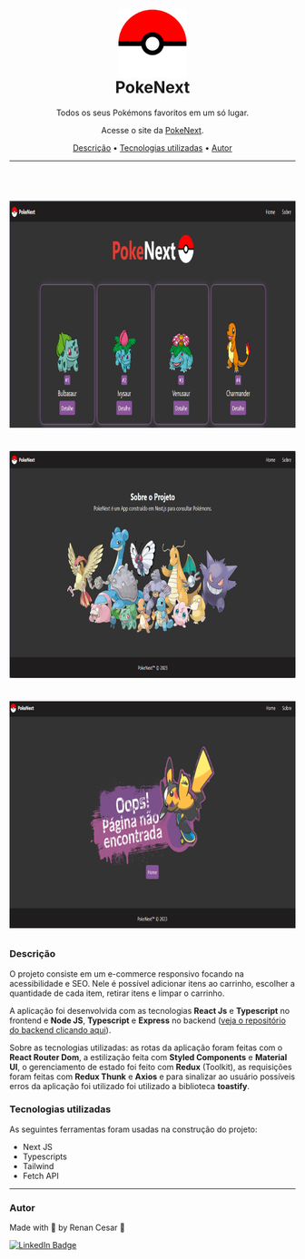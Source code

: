 
<h1 align="center">
 <img align="center" width="120" height="120" src="./public/images/pokeball.png"><br>
 PokeNext</a>
</h1>

<p align="center">Todos os seus Pokémons favoritos em um só lugar.</p>
<p align="center">Acesse o site da <a href="https://rc-pokenext.vercel.app/" target="_blank">PokeNext</a>.</p>

<p align="center">
 <a href="#Descrição">Descrição</a> •
 <a href="#Tecnologias">Tecnologias utilizadas</a> •
 <a href="#autor">Autor</a>
</p>

---

<br>


<h1 align="center">  
  <p align="center">
  <img width="800" height="400" src="./public/images/p1.png"><br><br>
  <img width="800" height="400" src="./public/images/p2.png"><br><br>
  <img width="800" height="400" src="./public/images/p3.png">
</p>

</h1>

<a id="Descrição"></a>
### Descrição

O projeto consiste em um e-commerce responsivo focando na acessibilidade e SEO. Nele é possível adicionar itens ao carrinho, escolher a quantidade de cada item, retirar itens e limpar o carrinho.

A aplicação foi desenvolvida com as tecnologias **React Js** e **Typescript** no frontend e **Node JS**, **Typescript** e **Express** no backend (<a href="https://github.com/RenCsar/TECH-shopping-api" target="_blank">veja o repositório do backend clicando aqui</a>). 

Sobre as tecnologias utilizadas: as rotas da aplicação foram feitas com o **React Router Dom**, a estilização feita com **Styled Components** e **Material UI**, o gerenciamento de estado foi feito com **Redux** (Toolkit), as requisições foram feitas com **Redux Thunk** e **Axios** e para sinalizar ao usuário possíveis erros da aplicação foi utilizado foi utilizado a biblioteca **toastify**.

<a id="Tecnologias"></a>
### Tecnologias utilizadas

As seguintes ferramentas foram usadas na construção do projeto:

- Next JS
- Typescripts
- Tailwind
- Fetch API

---

### Autor

Made with 💜 by Renan Cesar 👋

[![LinkedIn Badge](https://img.shields.io/badge/-Renan_Cesar-blue?style=flat-square&logo=Linkedin&logoColor=white&link=https://www.linkedin.com/in/renan-cesar/)](https://www.linkedin.com/in/renan-cesar/)
